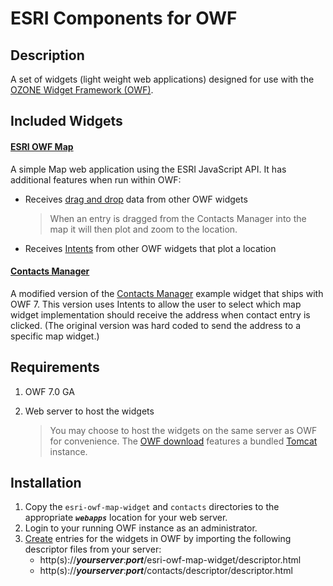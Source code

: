 # ESRI Components for OWF
 
## Description

A set of widgets (light weight web applications) designed for use with the [OZONE Widget Framework (OWF)](https://github.com/ozoneplatform/owf).

## Included Widgets

#### [ESRI OWF Map](esri-owf-map-widget)

A simple Map web application using the ESRI JavaScript API. It has additional features when run within OWF:

* Receives [drag and drop](https://github.com/ozoneplatform/owf/wiki/OWF-7-Developer-Widget-Drag-and-Drop-API) data from other OWF widgets

    > When an entry is dragged from the Contacts Manager into the map it will then plot and zoom to the location.

* Receives [Intents](https://github.com/ozoneplatform/owf/wiki/OWF-7-Developer-Widget-Intents-API) from other OWF widgets that plot a location

#### [Contacts Manager](contacts)

A modified version of the [Contacts Manager](https://github.com/ozoneplatform/owf/tree/master/web-app/examples/walkthrough/widgets/contacts) example widget that ships with OWF 7. This version uses Intents to allow the user to select which map widget implementation should receive the address when contact entry is clicked. (The original version was hard coded to send the address to a specific map widget.)

## Requirements

1. OWF 7.0 GA
2. Web server to host the widgets

    > You may choose to host the widgets on the same server as OWF for convenience. The [OWF download](https://www.owfgoss.org/download.html) features a bundled [Tomcat](http://tomcat.apache.org/) instance.

## Installation

1. Copy the `esri-owf-map-widget` and `contacts` directories to the appropriate **_`webapps`_** location for your web server.
2. Login to your running OWF instance as an administrator.
3. [Create](https://github.com/ozoneplatform/owf/wiki/OWF-7-Administrator-Creating-and-Editing-Widgets) entries for the widgets in OWF by importing the following descriptor files from your server:
    * http(s)://_**yourserver**_:_**port**_/esri-owf-map-widget/descriptor.html
    * http(s)://_**yourserver**_:_**port**_/contacts/descriptor/descriptor.html
